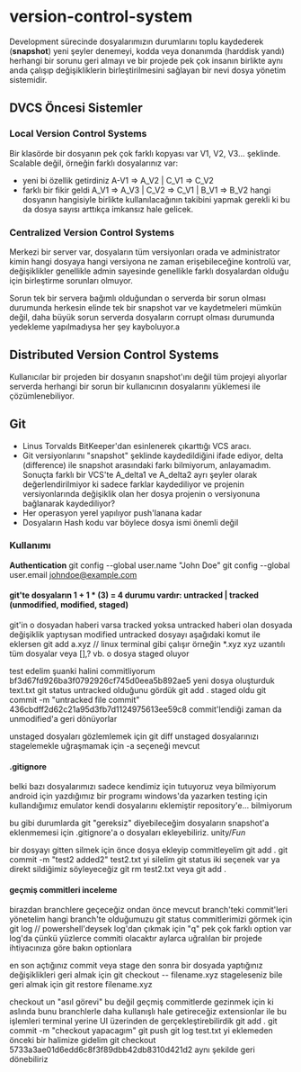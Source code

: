 # version-control-system
Development sürecinde dosyalarımızın durumlarını toplu kaydederek (**snapshot**) yeni şeyler denemeyi, kodda veya donanımda (harddisk yandı) herhangi bir sorunu geri almayı ve bir projede pek çok insanın birlikte aynı anda çalışıp değişikliklerin birleştirilmesini sağlayan bir nevi dosya yönetim sistemidir.

## DVCS Öncesi Sistemler

### Local Version Control Systems
Bir klasörde bir dosyanın pek çok farklı kopyası var V1, V2, V3... şeklinde. Scalable değil, örneğin farklı dosyalarınız var:
* yeni bi özellik getirdiniz    A-V1 => A_V2 | C_V1 => C_V2
* farklı bir fikir geldi        A_V1 => A_V3 | C_V2 => C_V1 | B_V1 => B_V2
hangi dosyanın hangisiyle birlikte kullanılacağının takibini yapmak gerekli ki bu da dosya sayısı arttıkça imkansız hale gelicek.

### Centralized Version Control Systems
Merkezi bir server var, dosyaların tüm versiyonları orada ve administrator kimin hangi dosyaya hangi versiyona ne zaman erişebileceğine kontrolü var, değişiklikler genellikle admin sayesinde genellikle farklı dosyalardan olduğu için birleştirme sorunları olmuyor.

Sorun tek bir servera bağımlı olduğundan o serverda bir sorun olması durumunda herkesin elinde tek bir snapshot var ve kaydetmeleri mümkün değil, daha büyük sorun serverda dosyaların corrupt olması durumunda yedekleme yapılmadıysa her şey kayboluyor.a

## Distributed Version Control Systems
Kullanıcılar bir projeden bir dosyanın snapshot'ını değil tüm projeyi alıyorlar serverda herhangi bir sorun bir kullanıcının dosyalarını yüklemesi ile çözümlenebiliyor.

## Git
- Linus Torvalds BitKeeper'dan esinlenerek çıkarttığı VCS aracı.
- Git versiyonlarını "snapshot" şeklinde kaydedildiğini ifade ediyor, delta (difference) ile snapshot arasındaki farkı bilmiyorum, anlayamadım. Sonuçta farklı bir VCS'te A_delta1 ve A_delta2 ayrı şeyler olarak değerlendirilmiyor ki sadece farklar kaydediliyor ve projenin versiyonlarında değişiklik olan her dosya projenin o versiyonuna bağlanarak kaydediliyor? 
- Her operasyon yerel yapılıyor push'lanana kadar
- Dosyaların Hash kodu var böylece dosya ismi önemli değil

### Kullanımı
**Authentication**
git config --global user.name "John Doe"
git config --global user.email johndoe@example.com

#### git'te dosyaların 1 + 1 * (3) = 4 durumu vardır: untracked | tracked (unmodified, modified, staged)
git'in o dosyadan haberi varsa tracked yoksa untracked
haberi olan dosyada değişiklik yaptıysan modified
untracked dosyayı aşağıdaki komut ile eklersen
    git add a.xyz       // linux terminal gibi çalışır örneğin *.xyz xyz uzantılı tüm dosyalar veya [],? vb.
o dosya staged oluyor

test edelim şuanki halini commitliyorum         bf3d67fd926ba3f0792926cf745d0eea5b892ae5
yeni dosya oluşturduk text.txt
    git status
untracked olduğunu gördük
    git add .
staged oldu
    git commit -m "untracked file commit"       436cbdff2d62c21a95d3fb7d1124975613ee59c8
commit'lendiği zaman da unmodified'a geri dönüyorlar

unstaged dosyaları gözlemlemek için
    git diff
unstaged dosyalarınızı stagelemekle uğraşmamak için -a seçeneği mevcut

#### .gitignore
belki bazı dosyalarımızı sadece kendimiz için tutuyoruz veya bilmiyorum android için yazdığımız bir programı windows'da yazarken testing için kullandığımız emulator kendi dosyalarını eklemiştir repository'e... bilmiyorum

bu gibi durumlarda git "gereksiz" diyebileceğim dosyaların snapshot'a eklenmemesi için .gitignore'a o dosyaları ekleyebiliriz.
    unity/*Fun*

bir dosyayı gitten silmek için önce dosya ekleyip commitleyelim
    git add .
    git commit -m "test2 added2"
test2.txt yi silelim
    git status
iki seçenek var ya direkt sildiğimiz söyleyeceğiz
    git rm test2.txt
veya
    git add .

#### geçmiş commitleri inceleme
birazdan branchlere geçeceğiz ondan önce mevcut branch'teki commit'leri yönetelim
hangi branch'te olduğumuzu
    git status
commitlerimizi görmek için
    git log     // powershell'deysek log'dan çıkmak için "q"
pek çok farklı option var log'da çünkü yüzlerce commiti olacaktır aylarca uğralılan bir projede ihtiyacınıza göre bakın optionlara

en son açtığınız commit veya stage den sonra bir dosyada yaptığınız değişiklikleri geri almak için
    git checkout -- filename.xyz
stageleseniz bile geri almak için
    git restore filename.xyz

checkout un "asıl görevi" bu değil geçmiş commitlerde gezinmek için ki aslında bunu branchlerle daha kullanışlı hale getireceğiz extensionlar ile bu işlemleri terminal yerine UI üzerinden de gerçekleştirebilirdik
    git add .
    git commit -m "checkout yapacagım"
    git push
    git log
test.txt yi eklemeden önceki bir halimize gidelim
    git checkout 5733a3ae01d6edd6c8f3f89dbb42db8310d421d2
aynı şekilde geri dönebiliriz




